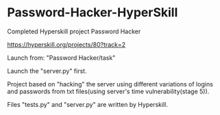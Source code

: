 # Password-Hacker-HyperSkill
Completed Hyperskill project Password Hacker

https://hyperskill.org/projects/80?track=2

Launch from: "Password Hacker/task"

Launch the "server.py" first.

Project based on "hacking" the server using different variations of logins and passwords from txt files(using server's time vulnerability(stage 5)).

Files "tests.py" and "server.py" are written by Hyperskill.

